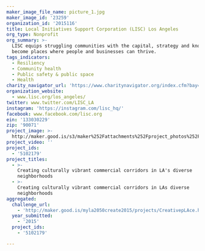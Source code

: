 ```yaml
---
maker_image_file_name: picture_1.jpg
maker_image_id: '23259'
organization_id: '2015116'
title: Local Initiatives Support Corporation (LISC) Los Angeles
org_type: Nonprofit
org_summary: >-
  LISC equips struggling communities with the capital, strategy and know-how to
  become places where people and businesses can thrive.
tags_indicators:
  - Resiliency
  - Community health
  - Public safety & public space
  - Health
charity_navigator_url: 'https://www.charitynavigator.org/index.cfm?bay=search.profile&ein=133030229'
organization_website:
  - www.lisc.org/los_angeles/
twitter: www.twitter.com/LISC_LA
instagram: 'https://instagram.com/lisc_hq/'
facebook: www.facebook.com/lisc.org
ein: '133030229'
zip: '90071'
project_image: >-
  http://maker.good.is/s3/maker%252Fattachments%252Fproject_photos%252Fimages%252F23259%252Fdisplay%252Fpicture_1.jpg=c570x385
project_video: ''
project_ids:
  - '5102179'
project_titles:
  - >-
    Creating culturally vibrant commercial corridors in LA's diverse
    neighborhoods
  - >-
    Creating culturally vibrant commercial corridors in LAs diverse
    neighborhoods
aggregated:
  challenge_url:
    - 'http://maker.good.is/myla2050create2015/projects/CreativepLAce.html'
  year_submitted:
    - '2015'
  project_ids:
    - '5102179'

---
```

